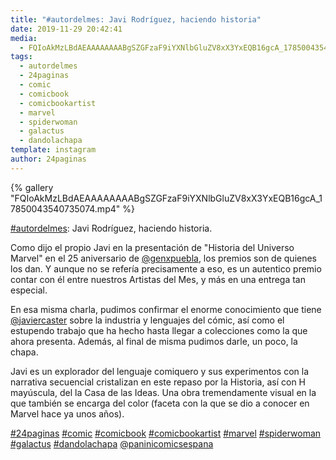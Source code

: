 ```yaml
---
title: "#autordelmes: Javi Rodríguez, haciendo historia"
date: 2019-11-29 20:42:41
media: 
  - FQIoAkMzLBdAEAAAAAAAABgSZGFzaF9iYXNlbGluZV8xX3YxEQB16gcA_17850043540735074.mp4
tags: 
  - autordelmes
  - 24paginas
  - comic
  - comicbook
  - comicbookartist
  - marvel
  - spiderwoman
  - galactus
  - dandolachapa
template: instagram
author: 24paginas
---
```


{% gallery "FQIoAkMzLBdAEAAAAAAAABgSZGFzaF9iYXNlbGluZV8xX3YxEQB16gcA_17850043540735074.mp4" %}

[#autordelmes](/etiquetas/autordelmes): Javi Rodríguez, haciendo historia.

Como dijo el propio Javi en la presentación de "Historia del Universo Marvel" en el 25 aniversario de [@genxpuebla](https://instagram.com/genxpuebla), los premios son de quienes los dan. Y aunque no se refería precisamente a eso, es un autentico premio contar con él entre nuestros Artistas del Mes, y más en una entrega tan especial.

En esa misma charla, pudimos confirmar el enorme conocimiento que tiene [@javiercaster](https://instagram.com/javiercaster) sobre la industria y lenguajes del cómic, así como el estupendo trabajo que ha hecho hasta llegar a colecciones como la que ahora presenta.
Además, al final de misma pudimos darle, un poco, la chapa.

Javi es un explorador del lenguaje comiquero y sus experimentos con la narrativa secuencial cristalizan en este repaso por la Historia, así con H mayúscula, del la Casa de las Ideas. Una obra tremendamente visual en la que también se encarga del color (faceta con la que se dio a conocer en Marvel hace ya unos años).

[#24paginas](/etiquetas/24paginas) [#comic](/etiquetas/comic) [#comicbook](/etiquetas/comicbook) [#comicbookartist](/etiquetas/comicbookartist) [#marvel](/etiquetas/marvel) [#spiderwoman](/etiquetas/spiderwoman) [#galactus](/etiquetas/galactus) [#dandolachapa](/etiquetas/dandolachapa) [@paninicomicsespana](https://instagram.com/paninicomicsespana)
